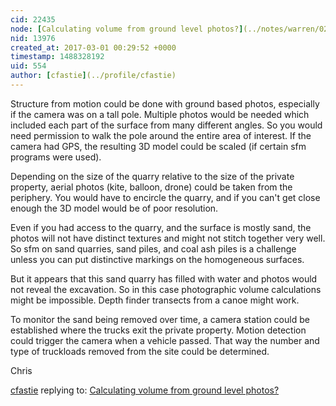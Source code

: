 ```yaml
---
cid: 22435
node: [Calculating volume from ground level photos?](../notes/warren/02-28-2017/calculating-volume-from-ground-level-photos)
nid: 13976
created_at: 2017-03-01 00:29:52 +0000
timestamp: 1488328192
uid: 554
author: [cfastie](../profile/cfastie)
---
```


Structure from motion could be done with ground based photos, especially if the camera was on a tall pole. Multiple photos would be needed which included each part of the surface from many different angles. So you would need permission to walk the pole around the entire area of interest. If the camera had GPS, the resulting 3D model could be scaled (if certain sfm programs were used). 

Depending on the size of the quarry relative to the size of the private property, aerial photos (kite, balloon, drone) could be taken from the periphery. You would have to encircle the quarry, and if you can't get close enough the 3D model would be of poor resolution. 

Even if you had access to the quarry, and the surface is mostly sand, the photos will not have distinct textures and might not stitch together very well. So sfm on sand quarries, sand piles, and coal ash piles is a challenge unless you can put distinctive markings on the homogeneous surfaces.

But it appears that this sand quarry has filled with water and photos would not reveal the excavation. So in this case photographic volume calculations might be impossible. Depth finder transects from a canoe might work.

To monitor the sand being removed over time, a camera station could be established where the trucks exit the private property. Motion detection could trigger the camera when a vehicle passed. That way the number and type of truckloads removed from the site could be determined.

Chris

[cfastie](../profile/cfastie) replying to: [Calculating volume from ground level photos?](../notes/warren/02-28-2017/calculating-volume-from-ground-level-photos)

